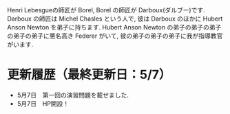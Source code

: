 
Henri Lebesgueの師匠が Borel, Borel の師匠が Darboux(ダルブー)です. Darboux の師匠は Michel Chasles という人で, 彼は Darboux のほかに Hubert Anson Newton を弟子に持ちます. Hubert Anson Newton の弟子の弟子の弟子の弟子の弟子に悪名高き Federer がいて, 彼の弟子の弟子の弟子に我が指導教官がいます.
 
 
# 更新履歴（最終更新日：5/7）

- 5月7日　第一回の演習問題を載せました.
- 5月7日　HP開設！ 
